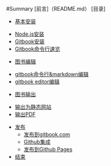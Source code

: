 #Summary
[前言]（README.md）
[目录] 
* [基本安装]()
 - [Node.js安装]()
 - [Gitbook安装]()
 - [Gitbook命令行速览]()
* [图书编辑]()
 - [gitbook命令行&markdown编辑]()
 - [gitbook editor编辑]()
* [图书输出]()
 - [输出为静态网站]()
 - [输出PDF]()
* [发布]()
  - [发布到gitbook.com]()
  - [Github集成]()
  - [发布到Github Pages]()
* [结束]()